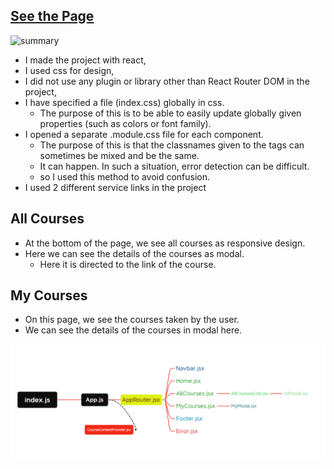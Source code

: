 ## [See the Page](https://global-ai-hub-courses-rho.vercel.app/)

<img src="./src/assets/summary.gif" alt="summary" >

- I made the project with react,
- I used css for design,
- I did not use any plugin or library other than React Router DOM in the project,
- I have specified a file (index.css) globally in css.
  - The purpose of this is to be able to easily update globally given properties (such as colors or font family).
- I opened a separate .module.css file for each component.
  - The purpose of this is that the classnames given to the tags can sometimes be mixed and be the same.
  - It can happen. In such a situation, error detection can be difficult.
  - so I used this method to avoid confusion.
- I used 2 different service links in the project

## All Courses

- At the bottom of the page, we see all courses as responsive design.
- Here we can see the details of the courses as modal.
  - Here it is directed to the link of the course.

## My Courses

- On this page, we see the courses taken by the user.
- We can see the details of the courses in modal here.

<img src="./src/assets/summary.png" alt="summary" >
